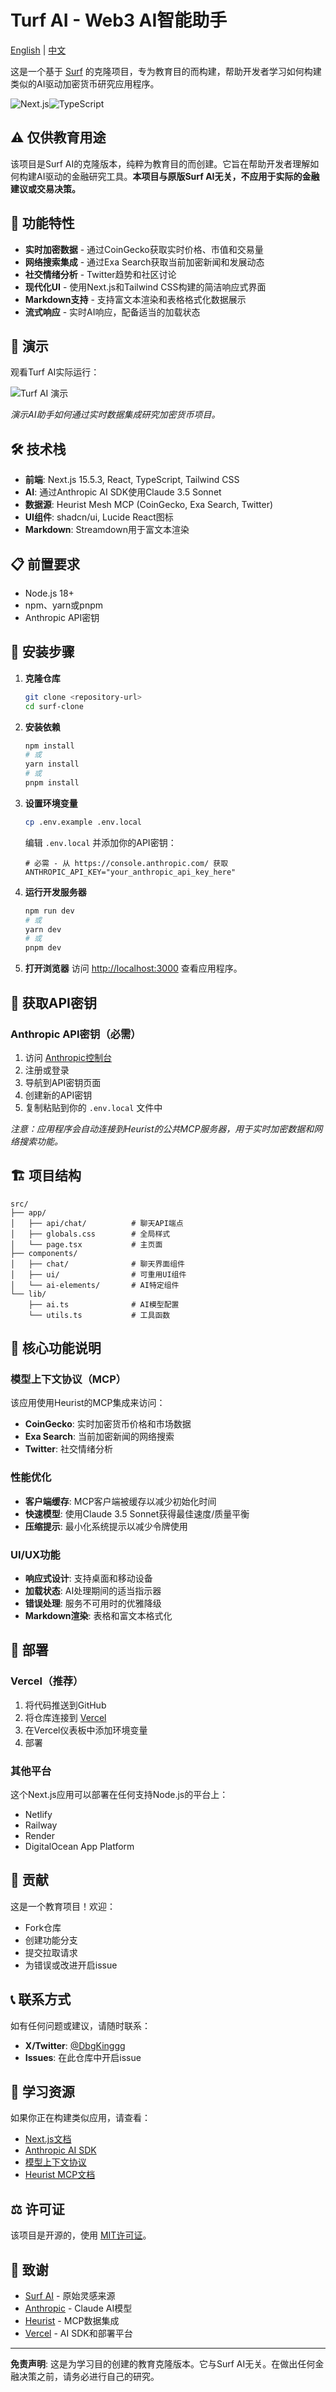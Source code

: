 # Turf AI - Web3 AI智能助手

[English](README.md) | [中文](README-zh.md)

这是一个基于 [Surf](https://asksurf.ai/chat) 的克隆项目，专为教育目的而构建，帮助开发者学习如何构建类似的AI驱动加密货币研究应用程序。

![Next.js](https://img.shields.io/badge/Next.js-15.5.3-black)![TypeScript](https://img.shields.io/badge/TypeScript-5-blue)

## ⚠️ 仅供教育用途

该项目是Surf AI的克隆版本，纯粹为教育目的而创建。它旨在帮助开发者理解如何构建AI驱动的金融研究工具。**本项目与原版Surf AI无关，不应用于实际的金融建议或交易决策。**

## 🚀 功能特性

- **实时加密数据** - 通过CoinGecko获取实时价格、市值和交易量
- **网络搜索集成** - 通过Exa Search获取当前加密新闻和发展动态
- **社交情绪分析** - Twitter趋势和社区讨论
- **现代化UI** - 使用Next.js和Tailwind CSS构建的简洁响应式界面
- **Markdown支持** - 支持富文本渲染和表格格式化数据展示
- **流式响应** - 实时AI响应，配备适当的加载状态

## 🎥 演示

观看Turf AI实际运行：

![Turf AI 演示](sample.png)

*演示AI助手如何通过实时数据集成研究加密货币项目。*

## 🛠️ 技术栈

- **前端**: Next.js 15.5.3, React, TypeScript, Tailwind CSS
- **AI**: 通过Anthropic AI SDK使用Claude 3.5 Sonnet
- **数据源**: Heurist Mesh MCP (CoinGecko, Exa Search, Twitter)
- **UI组件**: shadcn/ui, Lucide React图标
- **Markdown**: Streamdown用于富文本渲染

## 📋 前置要求

- Node.js 18+
- npm、yarn或pnpm
- Anthropic API密钥

## 🔧 安装步骤

1. **克隆仓库**

   ```bash
   git clone <repository-url>
   cd surf-clone
   ```

2. **安装依赖**

   ```bash
   npm install
   # 或
   yarn install
   # 或
   pnpm install
   ```

3. **设置环境变量**

   ```bash
   cp .env.example .env.local
   ```

   编辑 `.env.local` 并添加你的API密钥：

   ```env
   # 必需 - 从 https://console.anthropic.com/ 获取
   ANTHROPIC_API_KEY="your_anthropic_api_key_here"
   ```

4. **运行开发服务器**

   ```bash
   npm run dev
   # 或
   yarn dev
   # 或
   pnpm dev
   ```

5. **打开浏览器** 访问 <http://localhost:3000> 查看应用程序。

## 🔑 获取API密钥

### Anthropic API密钥（必需）

1. 访问 [Anthropic控制台](https://console.anthropic.com/)
2. 注册或登录
3. 导航到API密钥页面
4. 创建新的API密钥
5. 复制粘贴到你的 `.env.local` 文件中

*注意：应用程序会自动连接到Heurist的公共MCP服务器，用于实时加密数据和网络搜索功能。*

## 🏗️ 项目结构

```
src/
├── app/
│   ├── api/chat/          # 聊天API端点
│   ├── globals.css        # 全局样式
│   └── page.tsx           # 主页面
├── components/
│   ├── chat/              # 聊天界面组件
│   ├── ui/                # 可重用UI组件
│   └── ai-elements/       # AI特定组件
└── lib/
    ├── ai.ts              # AI模型配置
    └── utils.ts           # 工具函数
```

## 🎯 核心功能说明

### 模型上下文协议（MCP）

该应用使用Heurist的MCP集成来访问：

- **CoinGecko**: 实时加密货币价格和市场数据
- **Exa Search**: 当前加密新闻的网络搜索
- **Twitter**: 社交情绪分析

### 性能优化

- **客户端缓存**: MCP客户端被缓存以减少初始化时间
- **快速模型**: 使用Claude 3.5 Sonnet获得最佳速度/质量平衡
- **压缩提示**: 最小化系统提示以减少令牌使用

### UI/UX功能

- **响应式设计**: 支持桌面和移动设备
- **加载状态**: AI处理期间的适当指示器
- **错误处理**: 服务不可用时的优雅降级
- **Markdown渲染**: 表格和富文本格式化

## 🚀 部署

### Vercel（推荐）

1. 将代码推送到GitHub
2. 将仓库连接到 [Vercel](https://vercel.com)
3. 在Vercel仪表板中添加环境变量
4. 部署

### 其他平台

这个Next.js应用可以部署在任何支持Node.js的平台上：

- Netlify
- Railway
- Render
- DigitalOcean App Platform

## 🤝 贡献

这是一个教育项目！欢迎：

- Fork仓库
- 创建功能分支
- 提交拉取请求
- 为错误或改进开启issue

## 📞 联系方式

如有任何问题或建议，请随时联系：

- **X/Twitter**: [@DbgKinggg](https://x.com/DbgKinggg)
- **Issues**: 在此仓库中开启issue

## 📝 学习资源

如果你正在构建类似应用，请查看：

- [Next.js文档](https://nextjs.org/docs)
- [Anthropic AI SDK](https://sdk.vercel.ai/docs)
- [模型上下文协议](https://modelcontextprotocol.io/)
- [Heurist MCP文档](https://docs.heurist.ai/)

## ⚖️ 许可证

该项目是开源的，使用 [MIT许可证](LICENSE)。

## 🙏 致谢

- [Surf AI](https://surf.ai) - 原始灵感来源
- [Anthropic](https://anthropic.com) - Claude AI模型
- [Heurist](https://heurist.ai) - MCP数据集成
- [Vercel](https://vercel.com) - AI SDK和部署平台

---

**免责声明**: 这是为学习目的创建的教育克隆版本。它与Surf AI无关。在做出任何金融决策之前，请务必进行自己的研究。